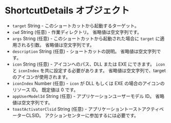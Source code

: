 # ShortcutDetails オブジェクト

* `target` String - このショートカットから起動するターゲット。
* `cwd` String (任意) - 作業ディレクトリ。 省略値は空文字列です。
* `args` String (任意) - このショートカットから起動された場合に `target` に適用される引数。 省略値は空文字列です。
* `description` String (任意) - ショートカットの説明。 省略値は空文字列です。
* `icon` String (任意) - アイコンへのパス、DLL または EXE にできます。 `icon` と `iconIndex` を共に設定する必要があります。 省略値は空文字列で、target のアイコンが使用されます。
* `iconIndex` Number (任意) - `icon` が DLL もしくは EXE の場合のアイコンのリソース ID。 既定値は 0 です。
* `appUserModelId` String (任意) - アプリケーションユーザーモデル ID。 省略値は空文字列です。
* `toastActivatorClsid` String (任意) - アプリケーショントーストアクティベーターCLSID。 アクションセンターに参加するには必要です。
